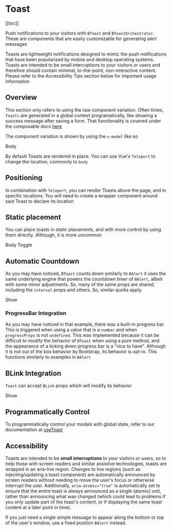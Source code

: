 # Toast

<ClientOnly>
  <Teleport to=".bd-toc">

[[toc]]

  </Teleport>
</ClientOnly>

<div class="lead mb-5">

Push notifications to your visitors with `BToast` and `BToastOrchestrator`. These are components that are easily customizable for generating alert messages

</div>

Toasts are lightweight notifications designed to mimic the push notifications that have been popularized by mobile and desktop operating systems. Toasts are intended to be small interruptions to your visitors or users and therefore should contain minimal, to-the-point, non-interactive content. Please refer to the Accessibility Tips section below for important usage information

## Overview

This section only refers to using the raw component variation. Often times, `Toasts` are generated in a global context programatically, like showing a success message after saving a form. That functionality is covered under the composable docs [here](/docs/composables/useToast)

The component variation is shown by using the `v-model` like so

<HighlightCard>
  <BToast v-model="active" variant="info">
    <template #title>
      Title
    </template>
      Body
  </BToast>
  <template #html>

```vue
<template>
  <BToast v-model="active" variant="info">
    <template #title> Title </template>
    Body
  </BToast>
</template>

<script setup lang="ts">
const isActive = ref(false)
</script>
```

  </template>
</HighlightCard>

By default Toasts are rendered in place. You can use Vue's `Teleport` to change the location, commonly to `body`

## Positioning

In combination with `Teleport`, you can render Toasts above the page, and in specific locations. You will need to create a wrapper component around said Toast to declare its location

<HighlightCard>
  <template
    v-for="(pos, index) in values"
    :key="index"
  >
    <BButton
      @click="values[index] = !values[index]"
    >
      {{ locations[index] }}
    </BButton>
    <Teleport to="body">
      <div
        :class="locations[index]"
        class="toast-container position-fixed p-3"
      >
        <BToast v-model="values[index]">
          <template #title>
            Title
          </template>
          {{ locations[index] }}
        </BToast>
      </div>
    </Teleport>
  </template>
  <template #html>

```vue
<template>
  <template v-for="(pos, index) in values" :key="index">
    <BButton @click="values[index] = !values[index]">
      {{ locations[index] }}
    </BButton>
    <Teleport to="body">
      <div :class="locations[index]" class="toast-container position-fixed p-3">
        <BToast v-model="values[index]">
          <template #title> Title </template>
          {{ locations[index] }}
        </BToast>
      </div>
    </Teleport>
  </template>
</template>

<script setup lang="ts">
const locations = [
  'top-0 start-0',
  'top-0 start-50 translate-middle-x',
  'top-0 end-0',
  'top-50 start-0 translate-middle-y',
  'top-50 start-50 translate-middle',
  'top-50 end-0 translate-middle-y',
  'bottom-0 start-0',
  'bottom-0 start-50 translate-middle-x',
  'bottom-0 end-0',
]

const values = ref(Array.from({length: locations.length}, () => false))
</script>
```

  </template>
</HighlightCard>

## Static placement

You can place toasts in static placements, and with more control by using them directly. Although, it is more uncommon

<HighlightCard>
  <BToast v-model="active" variant="info">
    <template #title>
      Title
    </template>
      Body
  </BToast>
  <BButton @click="active = !active">Toggle</BButton>
  <template #html>

```vue-html
<BToast v-model="active" variant="info">
  <template #title>
    Title
  </template>
    Body
</BToast>
<BButton @click="active = !active">Toggle</BButton>
```

</template>
</HighlightCard>

## Automatic Countdown

As you may have noticed, `BToast` counts down similarly to `BAlert` it uses the same underlying engine that powers the countdown timer of `BAlert`, albeit with some minor adjustments. So, many of the same props are shared, including the `interval` props and others. So, similar quirks apply

<HighlightCard>
  <BButton
    @click="
      show('Watch me!', {
        title: 'Counting down!',
        variant: 'info',
        pos: 'middle-center',
        value: 10000,
        interval: 100,
        progressProps: {
          variant: 'danger',
        },
      })
    "
  >
    Show
  </BButton>
  <template #html>

```vue
<template>
  <BButton
    @click="
      show('Watch me!', {
        title: 'Counting down!',
        variant: 'info',
        pos: 'middle-center',
        value: 10000,
        interval: 100,
        progressProps: {
          variant: 'danger',
        },
      })
    "
  >
    Show
  </BButton>
</template>

<script setup lang="ts">
const {show} = useToast()
</script>
```

  </template>

</HighlightCard>

### ProgressBar Integration

As you may have noticed in that example, there was a built-in progress bar. This is triggered when using a value that is a `number` and when `progressProps` is not `undefined`. This was implemented because it can be difficult to modify the behavior of `BToast` when using a pure method, and the appearance of a ticking down progress bar is a "nice to have". Although it is not out of the box behavior by Bootstrap, its behavior is opt-in. This functions similarly to examples in `BAlert`

## BLink Integration

`Toast` can accept `BLink` props which will modify its behavior

<HighlightCard>
  <BButton @click="show('I am a BLink', {href: 'https://getbootstrap.com/', target: '_blank'})">
    Show
  </BButton>
  <template #html>

```vue
<template>
  <BButton @click="show('I am a BLink', {href: 'https://getbootstrap.com/', target: '_blank'})">
    Show
  </BButton>
</template>

<script setup lang="ts">
const {show} = useToast()
</script>
```

  </template>

</HighlightCard>

## Programmatically Control

To programmatically control your modals with global state, refer to our documentation at [useToast](/docs/composables/useToast)

## Accessibility

Toasts are intended to be **small interruptions** to your visitors or users, so to help those with screen readers and similar assistive technologies, toasts are wrapped in an aria-live region. Changes to live regions (such as injecting/updating a toast component) are automatically announced by screen readers without needing to move the user's focus or otherwise interrupt the user. Additionally, `aria-atomic="true"` is automatically set to ensure that the entire toast is always announced as a single (atomic) unit, rather than announcing what was changed (which could lead to problems if you only update part of the toast's content, or if displaying the same toast content at a later point in time).

If you just need a single simple message to appear along the bottom or top of the user's window, use a fixed position `BAlert` instead.

<ComponentReference :data="data" />

<script setup lang="ts">
import {data} from '../../data/components/toast.data'
import ComponentReference from '../../components/ComponentReference.vue'
import {BButtonGroup, BButton, BToast, useToast} from 'bootstrap-vue-next'
import HighlightCard from '../../components/HighlightCard.vue'
import {inBrowser} from 'vitepress'
import {ref, h} from 'vue'

const {show, hide, toasts} = useToast()

const active = ref(true)

const locations = [
  'top-0 start-0',
  'top-0 start-50 translate-middle-x',
  'top-0 end-0',
  'top-50 start-0 translate-middle-y',
  'top-50 start-50 translate-middle',
  'top-50 end-0 translate-middle-y',
  'bottom-0 start-0',
  'bottom-0 start-50 translate-middle-x',
  'bottom-0 end-0',
]

const values = ref(Array.from({length: locations.length}, () => false))

let showValue: undefined | symbol

const showMe = () => {
  if (typeof showValue === 'symbol') return
  showValue = show('Showing', {value: true, variant: 'success', pos: 'bottom-center'})
}

const hideMe = () => {
  if (showValue === undefined) return
  hide(showValue)
  showValue = undefined
}

const toastShowStr = ref('foo')

if (inBrowser) {
  setInterval(() => {
    toastShowStr.value = toastShowStr.value === 'foo' ? 'bar' : 'foo'
  }, 1000)
}

const showReactive = () => {
  show(toastShowStr, () => ({
    variant: toastShowStr.value === 'bar' ? 'danger' : 'info',
  }))
}

const toastVariant = ref('danger')

if (inBrowser) {
  setInterval(() => {
    toastVariant.value = toastVariant.value === 'danger' ? 'info' : 'danger'
  }, 1000)
}

const showAdvanced = () => {
  show(
    h(BToast, null, {
      default: () => 'title?',
    }),
    () => ({
      variant: toastVariant.value,
    })
  )
}
</script>
